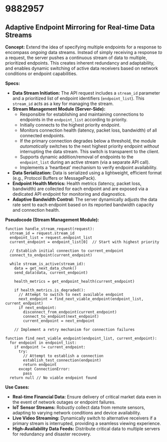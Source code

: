 # 9882957

## Adaptive Endpoint Mirroring for Real-time Data Streams

**Concept:** Extend the idea of specifying multiple endpoints for a response to encompass *ongoing* data streams. Instead of simply receiving a response *to* a request, the server pushes a continuous stream of data to multiple, prioritized endpoints. This creates inherent redundancy and adaptability, and enables dynamic switching of active data receivers based on network conditions or endpoint capabilities.

**Specs:**

*   **Data Stream Initiation:** The API request includes a `stream_id` parameter and a prioritized list of endpoint identifiers (`endpoint_list`). This `stream_id` acts as a key for managing the stream.
*   **Stream Management Module (Server-Side):**
    *   Responsible for establishing and maintaining connections to endpoints in the `endpoint_list` according to priority.
    *   Initially connects to the highest priority endpoint.
    *   Monitors connection health (latency, packet loss, bandwidth) of all connected endpoints.
    *   If the primary connection degrades below a threshold, the module *automatically* switches to the next highest priority endpoint *without* interrupting the data stream.  This switch is transparent to the client.
    *   Supports dynamic addition/removal of endpoints to the `endpoint_list` during an active stream (via a separate API call).
    *   Implements a ‘heartbeat’ mechanism to verify endpoint availability.
*   **Data Serialization:** Data is serialized using a lightweight, efficient format (e.g., Protocol Buffers or MessagePack).
*   **Endpoint Health Metrics:** Health metrics (latency, packet loss, bandwidth) are collected for each endpoint and are exposed via a dedicated API endpoint for monitoring and diagnostics.
*   **Adaptive Bandwidth Control:** The server dynamically adjusts the data rate sent to each endpoint based on its reported bandwidth capacity and connection health.

**Pseudocode (Stream Management Module):**

```
function handle_stream_request(request):
  stream_id = request.stream_id
  endpoint_list = request.endpoint_list
  current_endpoint = endpoint_list[0]  // Start with highest priority

  // Establish initial connection to current_endpoint
  connect_to_endpoint(current_endpoint)

  while stream_is_active(stream_id):
    data = get_next_data_chunk()
    send_data(data, current_endpoint)

    health_metrics = get_endpoint_health(current_endpoint)

    if health_metrics.is_degraded():
      // Attempt to switch to next available endpoint
      next_endpoint = find_next_viable_endpoint(endpoint_list, current_endpoint)
      if next_endpoint:
        disconnect_from_endpoint(current_endpoint)
        connect_to_endpoint(next_endpoint)
        current_endpoint = next_endpoint

    // Implement a retry mechanism for connection failures

function find_next_viable_endpoint(endpoint_list, current_endpoint):
  for endpoint in endpoint_list:
    if endpoint != current_endpoint:
      try:
        // Attempt to establish a connection
        establish_test_connection(endpoint)
        return endpoint
      except ConnectionError:
        pass
  return null // No viable endpoint found
```

**Use Cases:**

*   **Real-time Financial Data:** Ensure delivery of critical market data even in the event of network outages or endpoint failures.
*   **IoT Sensor Streams:** Robustly collect data from remote sensors, adapting to varying network conditions and device availability.
*   **Live Video Streaming:**  Dynamically switch to alternative receivers if a primary stream is interrupted, providing a seamless viewing experience.
*   **High-Availability Data Feeds:** Distribute critical data to multiple servers for redundancy and disaster recovery.